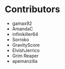 Contributors
====

- gamax92
- AmandaC
- infinikiller64
- Sorroko
- GravityScore
- ElvishJerrico
- Grim Reaper
- apemanzilla
